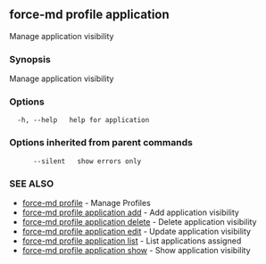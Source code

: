 ## force-md profile application

Manage application visibility

### Synopsis

Manage application visibility

### Options

```
  -h, --help   help for application
```

### Options inherited from parent commands

```
      --silent   show errors only
```

### SEE ALSO

* [force-md profile](force-md_profile.md)	 - Manage Profiles
* [force-md profile application add](force-md_profile_application_add.md)	 - Add application visibility
* [force-md profile application delete](force-md_profile_application_delete.md)	 - Delete application visibility
* [force-md profile application edit](force-md_profile_application_edit.md)	 - Update application visibility
* [force-md profile application list](force-md_profile_application_list.md)	 - List applications assigned
* [force-md profile application show](force-md_profile_application_show.md)	 - Show application visibility

